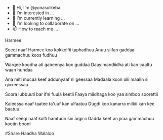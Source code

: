 - 👋 Hi, I’m @yonasolkeba
- 👀 I’m interested in ...
- 🌱 I’m currently learning ...
- 💞️ I’m looking to collaborate on ...
- 📫 How to reach me ...

<!---
yonasolkeba/yonasolkeba is a ✨ special ✨ repository because its `README.md` (this file) appears on your GitHub profile.
You can click the Preview link to take a look at your changes.
--->
Harmee

Seeqi naaf Harmee koo
kokkolfii taphadhuu
Anuu siifan gaddaa
gammachuu koos fudhuu

Warqee koodha ati
qabeenya koo guddaa
Daayimandiidha ati
kan caaltu waan hundaa

Ana miti mucaa keef
addunyaaf ni geessaa
Madaala koon olii
maalin si qixxeessaa

Soora lubbuuti bar
ifni fuula keetii
Faaya miidhaga koo
yaa simboo soorettii

Kaleessa naaf taatee
ta'uuf kan ulfaatuu
Dugdi koo kanarra
milkii kan kee baatuu

Naaf seeqi naaf kolfi
hamtuun sin arginii
Gadda keef an jiraa
gammachuu kootin boonii

#Share 
Haadha Walaloo
